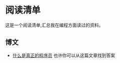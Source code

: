 # 阅读清单

这是一个阅读清单,汇总我在编程方面读过的资料。


## 博文
* [什么是真正的程序员](https://www.cnblogs.com/xueweihan/p/5220513.html)  也许你可以从这篇文章找到答案


